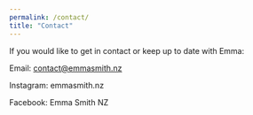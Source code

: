 ```yaml
---
permalink: /contact/
title: "Contact"
---
```

If you would like to get in contact or keep up to date with Emma:

Email: contact@emmasmith.nz

Instagram: emmasmith.nz

Facebook: Emma Smith NZ
